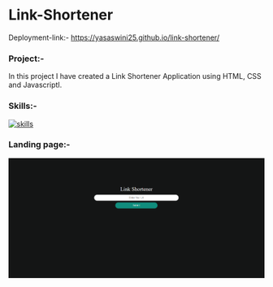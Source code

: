 # Link-Shortener
Deployment-link:- https://yasaswini25.github.io/link-shortener/
### Project:-
In this project I have created a Link Shortener Application using HTML, CSS and JavascriptI.
### Skills:-
[![skills](https://skillicons.dev/icons?i=html,css,js)](https://skillicons.dev)
### Landing page:-
![landing](https://github.com/Yasaswini25/link-shortener/blob/main/Screenshot%202024-03-31%20230938.png)
